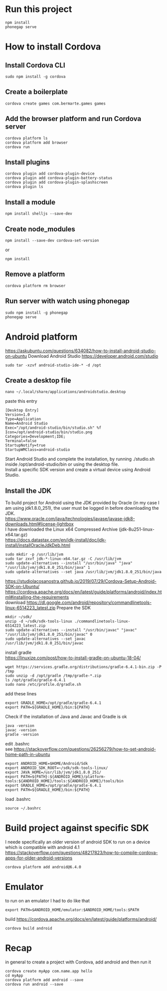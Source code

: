 # Run this project
```
npm install
phonegap serve
```
# How to install Cordova
## Install Cordova CLI
```
sudo npm install -g cordova
```
## Create a boilerplate
```
cordova create games com.bermarte.games games
```
## Add the browser platform and run Cordova server
```
cordova platform ls
cordova platform add browser
cordova run
```
## Install plugins
```
cordova plugin add cordova-plugin-device
cordova plugin add cordova-plugin-battery-status
cordova plugin add cordova-plugin-splashscreen
cordova plugin ls
```
## Install a module
```
npm install shelljs --save-dev
```
## Create node_modules
```
npm install --save-dev cordova-set-version
```
or
```
npm install
```
## Remove a platform
```
cordova platform rm browser
```
## Run server with watch using phonegap
```
sudo npm install -g phonegap
phonegap serve
```
# Android platform
https://askubuntu.com/questions/634082/how-to-install-android-studio-on-ubuntu
Download Android Studio https://developer.android.com/studio
```
sudo tar -xzvf android-studio-ide-* -d /opt
```
## Create a desktop file
```
nano ~/.local/share/applications/androidstudio.desktop
```
paste this entry<br>
```
[Desktop Entry]
Version=1.0
Type=Application
Name=Android Studio
Exec="/opt/android-studio/bin/studio.sh" %f
Icon=/opt/android-studio/bin/studio.png
Categories=Development;IDE;
Terminal=false
StartupNotify=true
StartupWMClass=android-studio
```
Start Android Studio and complete the installation, by running ./studio.sh inside /opt/android-studio/bin or using the desktop file.<br>
Install a specific SDK version and create a virtual device using Android Studio.

## Install the JDK
To build project for Android using the JDK provided by Oracle (in my case I am using jdk1.8.0_251),
the user must be logged in before downloading the JDK.<br>
https://www.oracle.com/java/technologies/javase/javase-jdk8-downloads.html#license-lightbox<br>
I have downloaded the Linux x64 Compressed Archive (jdk-8u251-linux-x64.tar.gz)<br>
https://docs.datastax.com/en/jdk-install/doc/jdk-install/installOracleJdkDeb.html

```
sudo mkdir -p /usr/lib/jvm
sudo tar zxvf jdk-*-linux-x64.tar.gz -C /usr/lib/jvm
sudo update-alternatives --install "/usr/bin/java" "java" "/usr/lib/jvm/jdk1.8.0_251/bin/java" 1
sudo update-alternatives --set java /usr/lib/jvm/jdk1.8.0_251/bin/java
```
https://studiolacosanostra.github.io/2019/07/29/Cordova-Setup-Android-SDK-on-Ubuntu/<br>
https://cordova.apache.org/docs/en/latest/guide/platforms/android/index.html#installing-the-requirements<br>
download https://dl.google.com/android/repository/commandlinetools-linux-6514223_latest.zip
Prepare the SDK
```
mkdir ~/sdk/
unzip -d ~/sdk/sdk-tools-linux ./commandlinetools-linux-6514223_latest.zip
sudo update-alternatives --install "/usr/bin/javac" "javac" "/usr/lib/jvm/jdk1.8.0_251/bin/javac" 0
sudo update-alternatives --set javac /usr/lib/jvm/jdk1.8.0_251/bin/javac
```
install gradle<br>
https://linuxize.com/post/how-to-install-gradle-on-ubuntu-18-04/<br>
```
wget https://services.gradle.org/distributions/gradle-6.4.1-bin.zip -P /tmp
sudo unzip -d /opt/gradle /tmp/gradle-*.zip
ls /opt/gradle/gradle-6.4.1
sudo nano /etc/profile.d/gradle.sh
```
add these lines
```
export GRADLE_HOME=/opt/gradle/gradle-6.4.1
export PATH=${GRADLE_HOME}/bin:${PATH}
```
Check if the installation of Java and Javac and Gradle is ok<br>
```
java -version
javac -version
gradle -version
```

edit .bashrc<br>
see https://stackoverflow.com/questions/26256279/how-to-set-android-home-path-in-ubuntu
```
export ANDROID_HOME=$HOME/Android/Sdk
export ANDROID_SDK_ROOT=~/sdk/sdk-tools-linux/
export JAVA_HOME=/usr/lib/jvm/jdk1.8.0_251/
export PATH=${PATH}:${ANDROID_HOME}/platform-tools:${ANDROID_HOME}/tools:${ANDROID_HOME}/tools/bin
export GRADLE_HOME=/opt/gradle/gradle-6.4.1
export PATH=${GRADLE_HOME}/bin:${PATH}
```
load .bashrc<br>
```
source ~/.bashrc
```
# Build project against specific SDK
I neede specifically an older version of android SDK to run on a device which is compatible with android 4.1<br>
https://stackoverflow.com/questions/48217823/how-to-compile-cordova-apps-for-older-android-versions
```
cordova platform add android@6.4.0
```
# Emulator
to run on an emulator I had to do like that<br>
```
export PATH=$ANDROID_HOME/emulator:$ANDROID_HOME/tools:$PATH
```
build https://cordova.apache.org/docs/en/latest/guide/platforms/android/
```
cordova build android
```
# Recap
in general to create a project with Cordova, add android and then run it
```
cordova create myApp com.name.app hello
cd myApp
cordova platform add android --save
cordova run android --save
```

